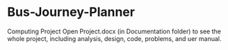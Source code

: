 # Bus-Journey-Planner
Computing Project
Open Project.docx (in Documentation folder) to see the whole project, including analysis, design, code, problems, and uer manual.
